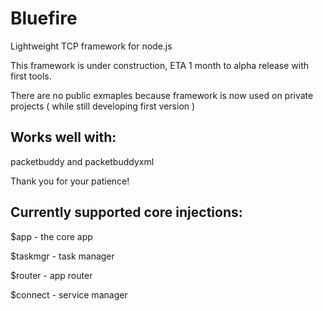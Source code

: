 Bluefire
========

Lightweight TCP framework for node.js

This framework is under construction, ETA 1 month to alpha release with first tools.

There are no public exmaples because framework is now used on private projects ( while still developing first version )

Works well with:
----------------

packetbuddy and packetbuddyxml

Thank you for your patience!

Currently supported core injections:
------------------------------------

$app - the core app

$taskmgr - task manager

$router - app router

$connect - service manager